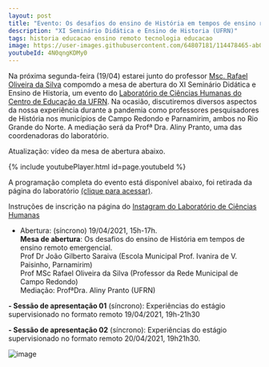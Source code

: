 ```yaml
---
layout: post
title: "Evento: Os desafios do ensino de História em tempos de ensino remoto emergencial"
description: "XI Seminário Didática e Ensino de Historia (UFRN)"
tags: historia educacao ensino remoto tecnologia educacao
image: https://user-images.githubusercontent.com/64807181/114478465-ab0c1580-9bd4-11eb-9696-a4f8bb59e77d.png
youtubeId: 4N0qngKDMy0
---
```


Na próxima segunda-feira (19/04) estarei junto do professor [Msc. Rafael Oliveira da Silva](https://www.instagram.com/profrafaeloliveira/) compomdo a mesa de abertura do XI Seminário Didática e Ensino de Historia, um evento do [Laboratório de Ciências Humanas do Centro de Educação da UFRN](https://sites.google.com/view/laboratoriodecienciashumanas/). Na ocasião, discutiremos diversos aspectos da nossa experiência durante a pandemia como professores pesquisadores de História nos municípios de Campo Redondo e Parnamirim, ambos no Rio Grande do Norte. A mediação será da Profª Dra. Aliny Pranto, uma das coordenadoras do laboratório.

Atualização: vídeo da mesa de abertura abaixo.

{% include youtubePlayer.html id=page.youtubeId %}

A programação completa do evento está disponível abaixo, foi retirada da página do laboratório [(clique para acessar)](https://sites.google.com/view/laboratoriodecienciashumanas/cursos-e-eventos).

Instruções de inscrição na página do [Instagram do Laboratório de Ciências Humanas](https://www.instagram.com/p/CNXpLoUp1mc/)

- Abertura: (síncrono) 19/04/2021, 15h-17h.<br>
**Mesa de abertura**: Os desafios do ensino de História em tempos de ensino remoto emergencial.<br>
Prof Dr João Gilberto Saraiva (Escola Municipal Prof. Ivanira de V. Paisinho, Parnamirim)  
Prof MSc Rafael Oliveira da Silva (Professor da Rede Municipal de Campo Redondo)  
Mediação: ProfªDra. Aliny Pranto (UFRN)

**- Sessão de apresentação 01** (síncrono): Experiências do estágio supervisionado no formato remoto 
19/04/2021, 19h-21h30

**- Sessão de apresentação 02** (síncrono): Experiências do estágio supervisionado no formato remoto 
20/04/2021, 19h21h30.

![image](https://user-images.githubusercontent.com/64807181/114478465-ab0c1580-9bd4-11eb-9696-a4f8bb59e77d.png)


